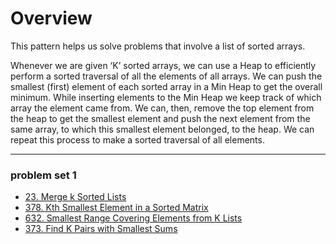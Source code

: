 # Overview


This pattern helps us solve problems that involve a list of sorted arrays.

Whenever we are given ‘K’ sorted arrays, we can use a Heap to efficiently perform a sorted traversal of all the elements of all arrays. We can push the smallest (first) element of each sorted array in a Min Heap to get the overall minimum. While inserting elements to the Min Heap we keep track of which array the element came from. We can, then, remove the top element from the heap to get the smallest element and push the next element from the same array, to which this smallest element belonged, to the heap. We can repeat this process to make a sorted traversal of all elements.

---
### problem set 1

+ [23. Merge k Sorted Lists][1]
+ [378. Kth Smallest Element in a Sorted Matrix][2]
+ [632. Smallest Range Covering Elements from K Lists][3]
+ [373. Find K Pairs with Smallest Sums][4]


[1]: https://leetcode.com/problems/merge-k-sorted-lists/
[2]: https://leetcode.com/problems/kth-smallest-element-in-a-sorted-matrix/
[3]: https://leetcode.com/problems/smallest-range-covering-elements-from-k-lists/
[4]: https://leetcode.com/problems/find-k-pairs-with-smallest-sums/